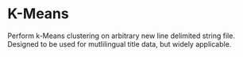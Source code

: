 # K-Means
Perform k-Means clustering on arbitrary new line delimited string file. Designed to be used for mutlilingual title data, but widely applicable.
